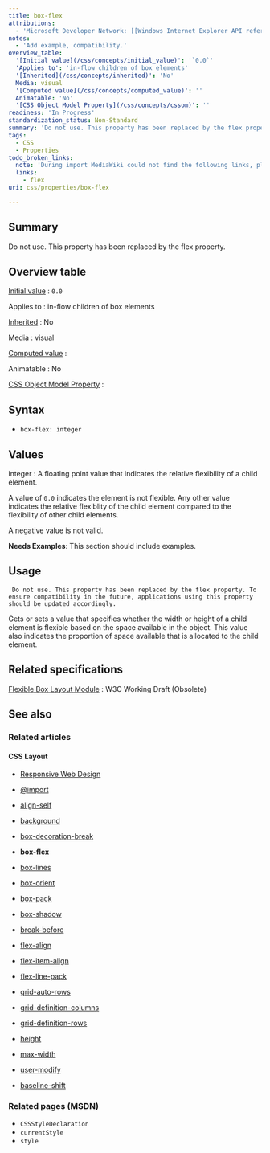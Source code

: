 ```yaml
---
title: box-flex
attributions:
  - 'Microsoft Developer Network: [[Windows Internet Explorer API reference](http://msdn.microsoft.com/en-us/library/ie/hh828809%28v=vs.85%29.aspx) Article]'
notes:
  - 'Add example, compatibility.'
overview_table:
  '[Initial value](/css/concepts/initial_value)': '`0.0`'
  'Applies to': 'in-flow children of box elements'
  '[Inherited](/css/concepts/inherited)': 'No'
  Media: visual
  '[Computed value](/css/concepts/computed_value)': ''
  Animatable: 'No'
  '[CSS Object Model Property](/css/concepts/cssom)': ''
readiness: 'In Progress'
standardization_status: Non-Standard
summary: 'Do not use. This property has been replaced by the flex property.'
tags:
  - CSS
  - Properties
todo_broken_links:
  note: 'During import MediaWiki could not find the following links, please fix and adjust this list.'
  links:
    - flex
uri: css/properties/box-flex

---
```

## <span>Summary</span>

Do not use. This property has been replaced by the flex property.

## <span>Overview table</span>

[Initial value](/css/concepts/initial_value)
:   `0.0`

Applies to
:   in-flow children of box elements

[Inherited](/css/concepts/inherited)
:   No

Media
:   visual

[Computed value](/css/concepts/computed_value)
:

Animatable
:   No

[CSS Object Model Property](/css/concepts/cssom)
:

## <span>Syntax</span>

-   `box-flex: integer`

## <span>Values</span>

integer
:   A floating point value that indicates the relative flexibility of a child element.

A value of `0.0` indicates the element is not flexible. Any other value indicates the relative flexiblity of the child element compared to the flexibility of other child elements.

A negative value is not valid.

**Needs Examples**: This section should include examples.

## <span>Usage</span>

     Do not use. This property has been replaced by the flex property. To ensure compatibility in the future, applications using this property should be updated accordingly.

Gets or sets a value that specifies whether the width or height of a child element is flexible based on the space available in the object. This value also indicates the proportion of space available that is allocated to the child element.

## <span>Related specifications</span>

[Flexible Box Layout Module](http://www.w3.org/TR/2009/WD-css3-flexbox-20090723/)
:   W3C Working Draft (Obsolete)

## <span>See also</span>

### <span>Related articles</span>

#### <span>CSS Layout</span>

-   [Responsive Web Design](/concepts/mobile_web/responsive_design)

-   [@import](/css/atrules/@import)

-   [align-self](/css/properties/align-self)

-   [background](/css/properties/background)

-   [box-decoration-break](/css/properties/box-decoration-break)

-   **box-flex**

-   [box-lines](/css/properties/box-lines)

-   [box-orient](/css/properties/box-orient)

-   [box-pack](/css/properties/box-pack)

-   [box-shadow](/css/properties/box-shadow)

-   [break-before](/css/properties/break-before)

-   [flex-align](/css/properties/flex-align)

-   [flex-item-align](/css/properties/flex-item-align)

-   [flex-line-pack](/css/properties/flex-line-pack)

-   [grid-auto-rows](/css/properties/grid-auto-rows)

-   [grid-definition-columns](/css/properties/grid-definition-columns)

-   [grid-definition-rows](/css/properties/grid-definition-rows)

-   [height](/css/properties/height)

-   [max-width](/css/properties/max-width)

-   [user-modify](/css/properties/user-modify)

-   [baseline-shift](/svg/attributes/baseline-shift)

### <span>Related pages (MSDN)</span>

-   `CSSStyleDeclaration`
-   `currentStyle`
-   `style`
